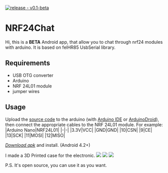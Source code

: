 [![release - v0.1-beta](https://img.shields.io/badge/release-v0.1--beta-blue)](https://)
# NRF24Chat
Hi, this is a **BETA** Android app, that allow you to chat through nrf24 modules with arduino. It is based on felHR85 UsbSerial library.

## Requirements
 - USB OTG converter
 - Arduino
 - NRF 24L01 module
 - jumper wires

## Usage
Upload the [source code](https://github.com/ASDosjani/NRF24Chat/blob/master/Files/nrf24l01_chat.ino) to the arduino (with [Arduino IDE](https://www.arduino.cc/en/software) or [ArduinoDroid](https://play.google.com/store/apps/details?id=name.antonsmirnov.android.arduinodroid2&hl=hu&gl=US)), then connect the appropriate cables to the NRF 24L01 module.
For example:
|Arduino Nano|NRF24L01|
|-|-|
|3.3V|VCC|
|GND|GND|
|10|CSN|
|9|CE|
|13|SCK|
|11|MOSI|
|12|MISO|

*[Download apk](https://github.com/ASDosjani/NRF24Chat/raw/master/Files/NRF24Chat.apk)* and install. (Android 4.2+)

I made a 3D Printed case for the electronic.
![](https://github.com/ASDosjani/NRF24Chat/blob/master/Files/1.jpg)
![](https://github.com/ASDosjani/NRF24Chat/blob/master/Files/2.jpg)
![](https://github.com/ASDosjani/NRF24Chat/blob/master/Files/3.jpg)

P.S. It's open source, you can use it as you want.
